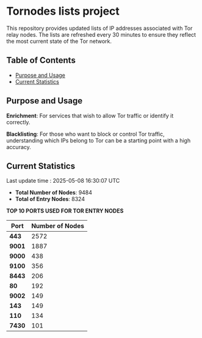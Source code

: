 # Tornodes lists project

This repository provides updated lists of IP addresses associated with Tor relay nodes. The lists are refreshed every 30 minutes to ensure they reflect the most current state of the Tor network.

## Table of Contents

- [Purpose and Usage](#purpose-and-usage)
- [Current Statistics](#current-statistics)


## Purpose and Usage

**Enrichment**: For services that wish to allow Tor traffic or identify it correctly.

**Blacklisting**: For those who want to block or control Tor traffic, understanding which IPs belong to Tor can be a starting point with a high accuracy.

## Current Statistics

Last update time : 2025-05-08 16:30:07 UTC

- **Total Number of Nodes**: 9484
- **Total of Entry Nodes**: 8324

**TOP 10 PORTS USED FOR TOR ENTRY NODES**

| **Port** | **Number of Nodes** |
|------|-----------------|
| **443**   | 2572  |
| **9001**   | 1887  |
| **9000**   | 438  |
| **9100**   | 356  |
| **8443**   | 206  |
| **80**   | 192  |
| **9002**   | 149  |
| **143**   | 149  |
| **110**   | 134  |
| **7430**   | 101  |

